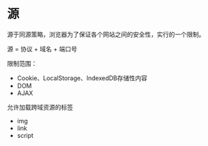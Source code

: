 # 源

源于同源策略，浏览器为了保证各个网站之间的安全性，实行的一个限制。

源 = 协议 + 域名 + 端口号

限制范围：
- Cookie、LocalStorage、IndexedDB存储性内容
- DOM
- AJAX

允许加载跨域资源的标签
- img
- link
- script